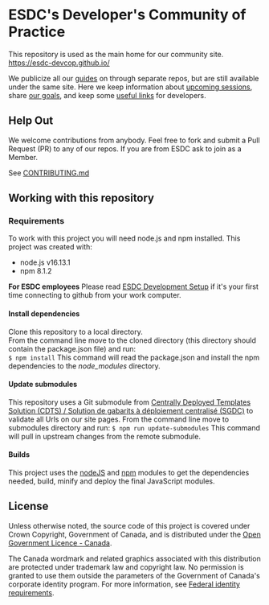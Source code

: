 # ESDC's Developer's Community of Practice

This repository is used as the main home for our community site.
<https://esdc-devcop.github.io/>

We publicize all our [guides](https://esdc-devcop.github.io/guides/) on through separate repos, but are still available under the same site.
Here we keep information about [upcoming sessions](https://esdc-devcop.github.io/strategy/dates.html), share [our goals](https://esdc-devcop.github.io/strategy/overview.html), and keep some [useful links](https://esdc-devcop.github.io#References) for developers.

## Help Out

We welcome contributions from anybody.
Feel free to fork and submit a Pull Request (PR) to any of our repos.
If you are from ESDC ask to join as a Member.

See [CONTRIBUTING.md](CONTRIBUTING.md)

## Working with this repository

### Requirements

To work with this project you will need node.js and npm installed. This project was created with:

* node.js v16.13.1
* npm 8.1.2

**For ESDC employees** Please read [ESDC Development Setup](https://github.com/esdc-devcop/ESDC-Development-Setup) if it's your first time connecting to github from your work computer.

#### Install dependencies

Clone this repository to a local directory.  
From the command line move to the cloned directory (this directory should contain the package.json file) and run:  
`$ npm install`
This command will read the package.json and install the npm dependencies to the *node_modules* directory.

#### Update submodules

This repository uses a Git submodule from [Centrally Deployed Templates Solution (CDTS) / Solution de gabarits à déploiement centralisé (SGDC)](https://github.com/wet-boew/cdts-sgdc) to validate all Urls on our site pages.
From the command line move to submodules directory and run:
`$ npm run update-submodules`
This command will pull in upstream changes from the remote submodule.

#### Builds

This project uses the [nodeJS](https://nodejs.org/en/) and [npm](https://nodejs.org/en/) modules to get the dependencies needed, build, minify and deploy the final JavaScript modules.

## License

Unless otherwise noted, the source code of this project is covered under Crown Copyright, Government of Canada, and is distributed under the [Open Government Licence - Canada](LICENSE).

The Canada wordmark and related graphics associated with this distribution are protected under trademark law and copyright law.
No permission is granted to use them outside the parameters of the Government of Canada's corporate identity program.
For more information, see [Federal identity requirements](https://www.canada.ca/en/treasury-board-secretariat/topics/government-communications/federal-identity-requirements.html).  

